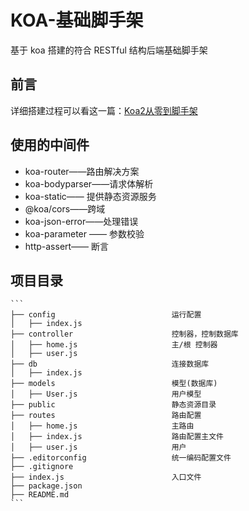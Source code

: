 # KOA-基础脚手架

基于 koa 搭建的符合 RESTful 结构后端基础脚手架

## 前言

详细搭建过程可以看这一篇：[Koa2从零到脚手架](https://fe.azhubaby.com/Koa2/)



## 使用的中间件

- koa-router——路由解决方案
- koa-bodyparser——请求体解析
- koa-static—— 提供静态资源服务
- @koa/cors——跨域
- koa-json-error——处理错误
- koa-parameter —— 参数校验
- http-assert—— 断言



## 项目目录

````
```
├── config                          运行配置
│   ├── index.js                    
├── controller                      控制器，控制数据库
│   ├── home.js						主/根 控制器
│   ├── user.js
├── db  							连接数据库
│   ├── index.js       
├── models                          模型(数据库)
│   ├── User.js						用户模型
├── public                          静态资源目录
├── routes                          路由配置
│   ├── home.js                    	主路由
│   ├── index.js                    路由配置主文件
│   ├── user.js                   	用户
├── .editorconfig 					统一编码配置文件	
├── .gitignore
├── index.js                        入口文件
├── package.json
├── README.md                  
```
````
